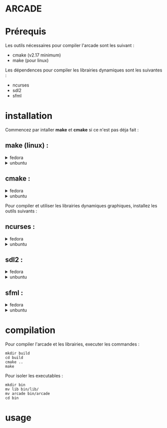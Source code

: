 # ARCADE

# Prérequis

Les outils nécessaires pour compiler l'arcade sont les suivant :
* cmake (v2.17 minimum)
* make (pour linux)

Les dépendences pour compiler les librairies dynamiques sont les suivantes :
* ncurses
* sdl2
* sfml

# installation

Commencez par intaller **make** et **cmake** si ce n'est pas déja fait :

## **make (linux) :**
<details>
<summary>fedora</summary>

```sh
sudo dnf install make
```
</details>
<details>
<summary>unbuntu</summary>

```sh
sudo apt-get install build-essential
```
</details>

## **cmake :**
<details>
<summary>fedora</summary>

```sh
sudo dnf install cmake
```
</details>
<details>
<summary>unbuntu</summary>

```sh
sudo apt-get install software-properties-common
sudo add-apt-repository ppa:george-edison55/cmake-3.x
sudo apt-get update
sudo apt-get install cmake
```
</details>

Pour compiler et utiliser les librairies dynamiques graphiques, installez les outils suivants :

## **ncurses :**

<details>
<summary>fedora</summary>

```sh
sudo dnf install ncurses-devel
```
</details>
<details>
<summary>unbuntu</summary>

```sh
sudo apt-get install libncurses5-dev libncursesw5-dev
```
</details>

## **sdl2 :**

<details>
<summary>fedora</summary>

```sh
sudo dnf install SDL2-devel
sudo dnf install SDL2_image SDL2_image-devel SDL2_ttf SDL2_ttf-devel
sudo yum install SDL_ttf-devel
sudo yum install SDL_image-devel
```
</details>
<details>
<summary>unbuntu</summary>

```sh
sudo apt-get install libsdl2-dev
```
</details>

## **sfml :**

<details>
<summary>fedora</summary>

```sh
sudo dnf install SFML-devel
```
</details>
<details>
<summary>unbuntu</summary>

```sh
sudo apt-get install libsfml-dev
```
</details>

# compilation

Pour compiler l'arcade et les librairies, executer les commandes :
```
mkdir build
cd build
cmake ..
make
```
Pour isoler les executables :
```
mkdir bin
mv lib bin/lib/
mv arcade bin/arcade
cd bin
```
# usage